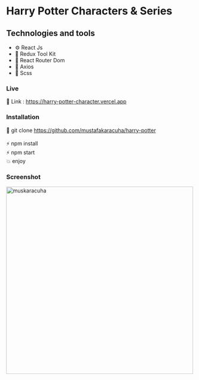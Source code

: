 
# Harry Potter Characters & Series

## Technologies and tools

- ⚙️ React Js 
- 💾 Redux Tool Kit
- 🧭 React Router Dom
- 📀 Axios
- 🎨 Scss

### Live

🔗 Link : https://harry-potter-character.vercel.app

### Installation

🔗 git clone https://github.com/mustafakaracuha/harry-potter
<br/>
<br/>
⚡️  npm install <br/>
⚡️  npm start <br/>
💥 enjoy 

### Screenshot

<img align="center" width="500" width="500"  src="https://github.com/mustafakaracuha/harry-potter/blob/master/src/assets/images/potter.gif" alt="muskaracuha" />
